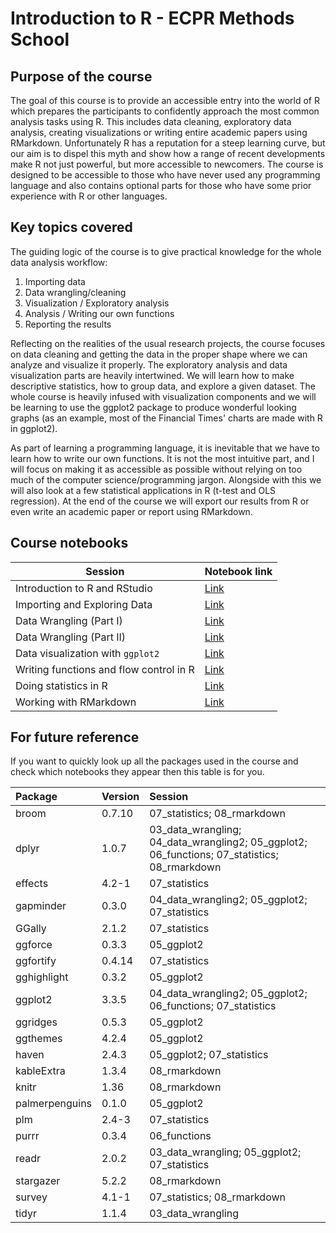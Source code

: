# Introduction to R - ECPR Methods School

## Purpose of the course

The goal of this course is to provide an accessible entry into the world of R which prepares the participants to confidently approach the most common analysis tasks using R. This includes data cleaning, exploratory data analysis, creating visualizations or writing entire academic papers using RMarkdown. Unfortunately R has a reputation for a steep learning curve, but our aim is to dispel this myth and show how a range of recent developments make R not just powerful, but more accessible to newcomers. The course is designed to be accessible to those who have never used any programming language and also contains optional parts for those who have some prior experience with R or other languages.


## Key topics covered

The guiding logic of the course is to give practical knowledge for the whole data analysis workflow:

1. Importing data 
2. Data wrangling/cleaning 
3. Visualization / Exploratory analysis 
4. Analysis / Writing our own functions 
5. Reporting the results 

Reflecting on the realities of the usual research projects, the course focuses on data cleaning and getting the data in the proper shape where we can analyze and visualize it properly. The exploratory analysis and data visualization parts are heavily intertwined. We will learn how to make descriptive statistics, how to group data, and explore a given dataset. The whole course is heavily infused with visualization components and we will be learning to use the ggplot2 package to produce wonderful looking graphs (as an example, most of the Financial Times' charts are made with R in ggplot2). 

As part of learning a programming language, it is inevitable that we have to learn how to write our own functions. It is not the most intuitive part, and I will focus on making it as accessible as possible without relying on too much of the computer science/programming jargon. Alongside with this we will also look at a few statistical applications in R (t-test and OLS regression). At the end of the course we will export our results from R or even write an academic paper or report using RMarkdown. 

## Course notebooks

| Session                                 | Notebook link                                             |
|-----------------------------------------|-----------------------------------------------------------|
| Introduction to R and RStudio           | [Link](http://akosmate.com/intro_to_R_vms/01_intro/01_intro.html)                                    |
| Importing and Exploring Data            | [Link](http://akosmate.com/intro_to_R_vms/02_data_exploration/02_data_exploration.html)              |
| Data Wrangling (Part I)                 | [Link](http://akosmate.com/intro_to_R_vms/03_data_wrangling1/03_data_wrangling.html)                 |
| Data Wrangling (Part II)                | [Link](http://akosmate.com/intro_to_R_vms/04_data_wrangling2/04_data_wrangling2.html)                |
| Data visualization with `ggplot2`       | [Link](http://akosmate.com/intro_to_R_vms/05_ggplot2/05_ggplot2.html)                                |
| Writing functions and flow control in R | [Link](http://akosmate.com/intro_to_R_vms/06_functions/06_functions.html)                            |
| Doing statistics in R                   | [Link](http://akosmate.com/intro_to_R_vms/07_statistics/07_statistics.html)                          |
| Working with RMarkdown                  | [Link](http://akosmate.com/intro_to_R_vms/08_rmarkdown/08_rmarkdown.html)                            |

## For future reference

If you want to quickly look up all the packages used in the course and check which notebooks they appear then this table is for you.

|Package        |Version |Session                                                                                      |
|:--------------|:-------|:--------------------------------------------------------------------------------------------|
|broom          |0.7.10  |07_statistics; 08_rmarkdown                                                                  |
|dplyr          |1.0.7   |03_data_wrangling; 04_data_wrangling2; 05_ggplot2; 06_functions; 07_statistics; 08_rmarkdown |
|effects        |4.2-1   |07_statistics                                                                                |
|gapminder      |0.3.0   |04_data_wrangling2; 05_ggplot2; 07_statistics                                                |
|GGally         |2.1.2   |07_statistics                                                                                |
|ggforce        |0.3.3   |05_ggplot2                                                                                   |
|ggfortify      |0.4.14  |07_statistics                                                                                |
|gghighlight    |0.3.2   |05_ggplot2                                                                                   |
|ggplot2        |3.3.5   |04_data_wrangling2; 05_ggplot2; 06_functions; 07_statistics                                  |
|ggridges       |0.5.3   |05_ggplot2                                                                                   |
|ggthemes       |4.2.4   |05_ggplot2                                                                                   |
|haven          |2.4.3   |05_ggplot2; 07_statistics                                                                    |
|kableExtra     |1.3.4   |08_rmarkdown                                                                                 |
|knitr          |1.36    |08_rmarkdown                                                                                 |
|palmerpenguins |0.1.0   |05_ggplot2                                                                                   |
|plm            |2.4-3   |07_statistics                                                                                |
|purrr          |0.3.4   |06_functions                                                                                 |
|readr          |2.0.2   |03_data_wrangling; 05_ggplot2; 07_statistics                                                 |
|stargazer      |5.2.2   |08_rmarkdown                                                                                 |
|survey         |4.1-1   |07_statistics; 08_rmarkdown                                                                  |
|tidyr          |1.1.4   |03_data_wrangling                                                                            |
